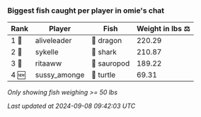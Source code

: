 ### Biggest fish caught per player in omie's chat
| Rank | Player | Fish | Weight in lbs ⚖️ |
|------|--------|-----------|---------|
| 1 🥇  | aliveleader | 🐉 dragon | 220.29 |
| 2 🥈  | sykelle | 🦈 shark | 210.87 |
| 3 🥉  | ritaaww | 🦕 sauropod | 189.22 |
| 4 🆕 | sussy_amonge | 🐢 turtle | 69.31 |

_Only showing fish weighing >= 50 lbs_

_Last updated at 2024-09-08 09:42:03 UTC_